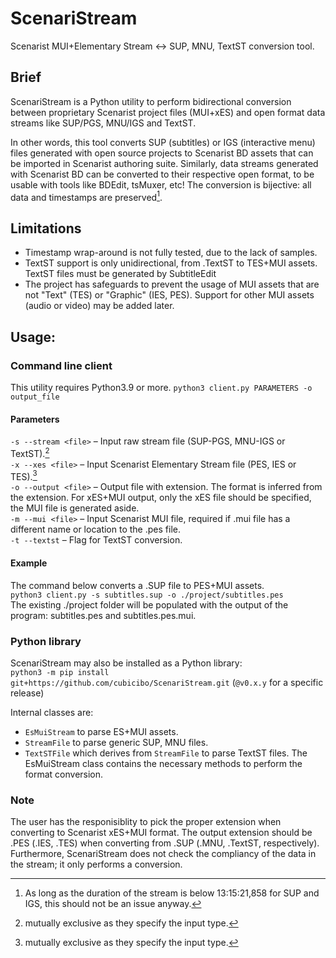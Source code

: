 # ScenariStream
Scenarist MUI+Elementary Stream <-> SUP, MNU, TextST conversion tool.

## Brief
ScenariStream is a Python utility to perform bidirectional conversion between proprietary Scenarist project files (MUI+xES) and open format data streams like SUP/PGS, MNU/IGS and TextST.

In other words, this tool converts SUP (subtitles) or IGS (interactive menu) files generated with open source projects to Scenarist BD assets that can be imported in Scenarist authoring suite. Similarly, data streams generated with Scenarist BD can be converted to their respective open format, to be usable with tools like BDEdit, tsMuxer, etc! The conversion is bijective: all data and timestamps are preserved[^1].

[^1]: As long as the duration of the stream is below 13:15:21,858 for SUP and IGS, this should not be an issue anyway.

## Limitations
- Timestamp wrap-around is not fully tested, due to the lack of samples.
- TextST support is only unidirectional, from .TextST to TES+MUI assets. TextST files must be generated by SubtitleEdit
- The project has safeguards to prevent the usage of MUI assets that are not "Text" (TES) or "Graphic" (IES, PES). Support for other MUI assets (audio or video) may be added later.

## Usage:
### Command line client
This utility requires Python3.9 or more.
`python3 client.py PARAMETERS -o output_file`<br>

#### Parameters
`-s --stream <file>` – Input raw stream file (SUP-PGS, MNU-IGS or TextST).[^2]<br>
`-x --xes <file>` – Input Scenarist Elementary Stream file (PES, IES or TES).[^2]<br>
`-o --output <file>` – Output file with extension. The format is inferred from the extension. For xES+MUI output, only the xES file should be specified, the MUI file is generated aside.<br>
`-m --mui <file>` – Input Scenarist MUI file, required if .mui file has a different name or location to the .pes file.<br>
`-t --textst` – Flag for TextST conversion.

[^2]: mutually exclusive as they specify the input type.

#### Example
The command below converts a .SUP file to PES+MUI assets.<br>
`python3 client.py -s subtitles.sup -o ./project/subtitles.pes`<br>
The existing ./project folder will be populated with the output of the program: subtitles.pes and subtitles.pes.mui.

### Python library
ScenariStream may also be installed as a Python library:<br>
`python3 -m pip install git+https://github.com/cubicibo/ScenariStream.git` (`@v0.x.y` for a specific release)

Internal classes are:
- `EsMuiStream` to parse ES+MUI assets.
- `StreamFile` to parse generic SUP, MNU files.
- `TextSTFile` which derives from `StreamFile` to parse TextST files.
The EsMuiStream class contains the necessary methods to perform the format conversion.

### Note
The user has the responisiblity to pick the proper extension when converting to Scenarist xES+MUI format. The output extension should be .PES (.IES, .TES) when converting from .SUP (.MNU, .TextST, respectively). Furthermore, ScenariStream does not check the compliancy of the data in the stream; it only performs a conversion.
